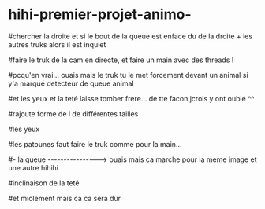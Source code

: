 # hihi-premier-projet-animo-

#chercher la droite et si le bout de la queue est enface du de la droite + les autres truks alors il est inquiet 

#faire le truk de la cam en directe, et faire un main avec des threads !

#pcqu'en vrai... ouais mais le truk tu le met forcement devant un animal si y'a marqué detecteur de queue animal

#et les yeux et la teté laisse tomber frere... de tte facon jcrois y ont oubié ^^

#rajoute forme de l de différentes tailles



#les yeux

#les patounes faut faire le truk comme pour la main...

#- la queue  ----------------> ouais mais ca marche pour la meme image et une autre hihihi

#inclinaison de la teté

#et miolement mais ca ca sera dur
